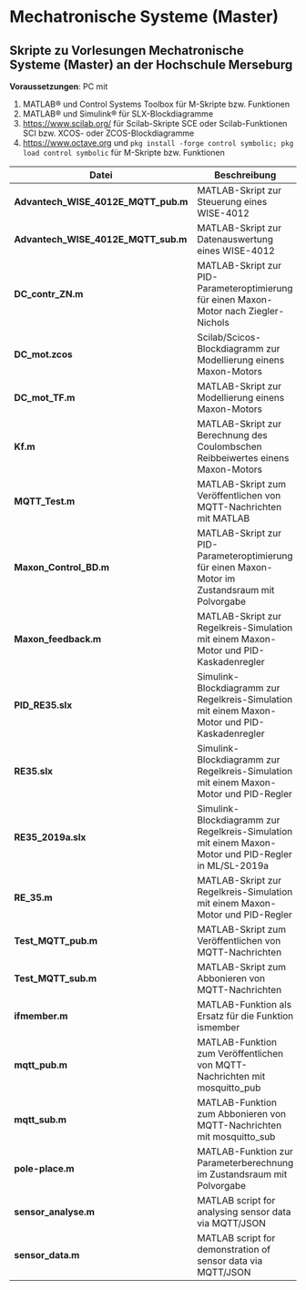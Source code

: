 # Mechatronische Systeme (Master)

## Skripte zu Vorlesungen Mechatronische Systeme (Master) an der Hochschule Merseburg

**Voraussetzungen**: PC mit

1. MATLAB® und Control Systems Toolbox für M-Skripte bzw. Funktionen
2. MATLAB® und Simulink® für SLX-Blockdiagramme
3. https://www.scilab.org/ für Scilab-Skripte SCE oder Scilab-Funktionen SCI bzw. XCOS- oder ZCOS-Blockdiagramme
4. https://www.octave.org und `pkg install -forge control symbolic; pkg load control symbolic` für M-Skripte bzw. Funktionen

**Datei**|**Beschreibung**
---|---
**Advantech_WISE_4012E_MQTT_pub.m**|MATLAB-Skript zur Steuerung eines WISE-4012
**Advantech_WISE_4012E_MQTT_sub.m**|MATLAB-Skript zur Datenauswertung eines WISE-4012
**DC_contr_ZN.m**|MATLAB-Skript zur PID-Parameteroptimierung für einen Maxon-Motor nach Ziegler-Nichols
**DC_mot.zcos**|Scilab/Scicos-Blockdiagramm zur Modellierung einens Maxon-Motors
**DC_mot_TF.m**|MATLAB-Skript zur Modellierung einens Maxon-Motors
**Kf.m**|MATLAB-Skript zur Berechnung des Coulombschen Reibbeiwertes einens Maxon-Motors
**MQTT_Test.m**|MATLAB-Skript zum Veröffentlichen von MQTT-Nachrichten mit MATLAB
**Maxon_Control_BD.m**|MATLAB-Skript zur PID-Parameteroptimierung für einen Maxon-Motor im Zustandsraum mit Polvorgabe
**Maxon_feedback.m**|MATLAB-Skript zur Regelkreis-Simulation mit einem Maxon-Motor und PID-Kaskadenregler
**PID_RE35.slx**|Simulink-Blockdiagramm zur Regelkreis-Simulation mit einem Maxon-Motor und PID-Kaskadenregler
**RE35.slx**|Simulink-Blockdiagramm zur Regelkreis-Simulation mit einem Maxon-Motor und PID-Regler
**RE35_2019a.slx**|Simulink-Blockdiagramm zur Regelkreis-Simulation mit einem Maxon-Motor und PID-Regler in ML/SL-2019a
**RE_35.m**|MATLAB-Skript zur Regelkreis-Simulation mit einem Maxon-Motor und PID-Regler
**Test_MQTT_pub.m**|MATLAB-Skript zum Veröffentlichen von MQTT-Nachrichten
**Test_MQTT_sub.m**|MATLAB-Skript zum Abbonieren von MQTT-Nachrichten
**ifmember.m**|MATLAB-Funktion als Ersatz für die Funktion ismember
**mqtt_pub.m**|MATLAB-Funktion zum Veröffentlichen von MQTT-Nachrichten mit mosquitto_pub
**mqtt_sub.m**|MATLAB-Funktion zum Abbonieren von MQTT-Nachrichten mit mosquitto_sub
**pole-place.m**|MATLAB-Funktion zur Parameterberechnung im Zustandsraum mit Polvorgabe
**sensor_analyse.m**|MATLAB script for analysing sensor data via MQTT/JSON
**sensor_data.m**|MATLAB script for demonstration of sensor data via MQTT/JSON
